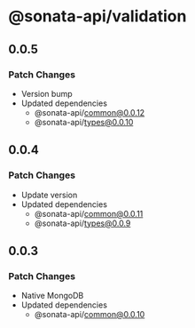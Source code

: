 # @sonata-api/validation

## 0.0.5

### Patch Changes

- Version bump
- Updated dependencies
  - @sonata-api/common@0.0.12
  - @sonata-api/types@0.0.10

## 0.0.4

### Patch Changes

- Update version
- Updated dependencies
  - @sonata-api/common@0.0.11
  - @sonata-api/types@0.0.9

## 0.0.3

### Patch Changes

- Native MongoDB
- Updated dependencies
  - @sonata-api/common@0.0.10
